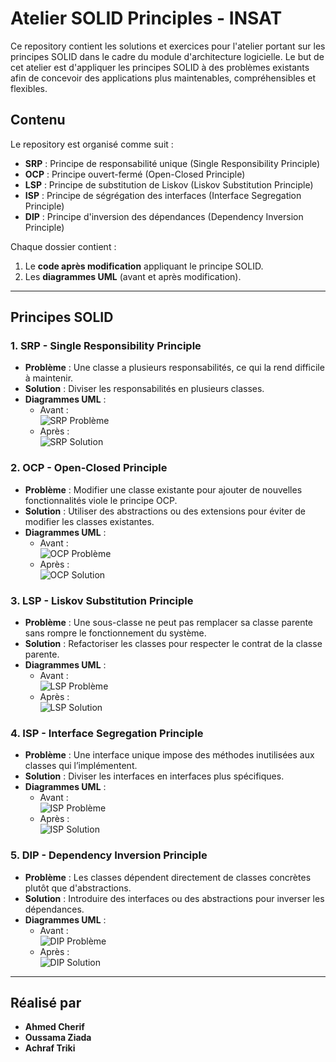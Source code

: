 # Atelier SOLID Principles - INSAT

Ce repository contient les solutions et exercices pour l'atelier portant sur les principes SOLID dans le cadre du module d'architecture logicielle. Le but de cet atelier est d'appliquer les principes SOLID à des problèmes existants afin de concevoir des applications plus maintenables, compréhensibles et flexibles.

## Contenu

Le repository est organisé comme suit :
- **SRP** : Principe de responsabilité unique (Single Responsibility Principle)
- **OCP** : Principe ouvert-fermé (Open-Closed Principle)
- **LSP** : Principe de substitution de Liskov (Liskov Substitution Principle)
- **ISP** : Principe de ségrégation des interfaces (Interface Segregation Principle)
- **DIP** : Principe d'inversion des dépendances (Dependency Inversion Principle)

Chaque dossier contient :
1. Le **code après modification** appliquant le principe SOLID.
2. Les **diagrammes UML** (avant et après modification).

---

## Principes SOLID

### 1. SRP - Single Responsibility Principle
- **Problème** : Une classe a plusieurs responsabilités, ce qui la rend difficile à maintenir.
- **Solution** : Diviser les responsabilités en plusieurs classes.
- **Diagrammes UML** :
  - Avant :  
    ![SRP Problème](SRP/Uml_probleme.png)
  - Après :  
    ![SRP Solution](SRP/Uml_solution.png)

### 2. OCP - Open-Closed Principle
- **Problème** : Modifier une classe existante pour ajouter de nouvelles fonctionnalités viole le principe OCP.
- **Solution** : Utiliser des abstractions ou des extensions pour éviter de modifier les classes existantes.
- **Diagrammes UML** :
  - Avant :  
    ![OCP Problème](OCCP/Uml-probleme.png)
  - Après :  
    ![OCP Solution](OCCP/Uml_solution.png)

### 3. LSP - Liskov Substitution Principle
- **Problème** : Une sous-classe ne peut pas remplacer sa classe parente sans rompre le fonctionnement du système.
- **Solution** : Refactoriser les classes pour respecter le contrat de la classe parente.
- **Diagrammes UML** :
  - Avant :  
    ![LSP Problème](LSP/Uml_probleme.png)
  - Après :  
    ![LSP Solution](LSP/Uml_solution.png)

### 4. ISP - Interface Segregation Principle
- **Problème** : Une interface unique impose des méthodes inutilisées aux classes qui l’implémentent.
- **Solution** : Diviser les interfaces en interfaces plus spécifiques.
- **Diagrammes UML** :
  - Avant :  
    ![ISP Problème](ISP/Uml_probleme.png)
  - Après :  
    ![ISP Solution](ISP/Uml_solution.png)

### 5. DIP - Dependency Inversion Principle
- **Problème** : Les classes dépendent directement de classes concrètes plutôt que d'abstractions.
- **Solution** : Introduire des interfaces ou des abstractions pour inverser les dépendances.
- **Diagrammes UML** :
  - Avant :  
    ![DIP Problème](DIP/Uml_probleme.png)
  - Après :  
    ![DIP Solution](DIP/Uml_solution.png)

---

## Réalisé par

- **Ahmed Cherif**
- **Oussama Ziada**
- **Achraf Triki**
